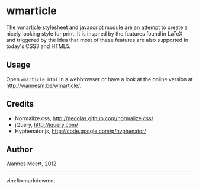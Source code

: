 wmarticle
=========

The wmarticle stylesheet and javascript module are an attempt to create a nicely looking style for print. It is inspired by the features found in LaTeX and triggered by the idea that most of these features are also supported in today's CSS3 and HTML5.

Usage
-----

Open `wmarticle.html` in a webbrowser or have a look at the online version at <a href="http://wannesm.be/wmarticle/">http://wannesm.be/wmarticle/</a>.

Credits
-------

- Normalize.css, <http://necolas.github.com/normalize.css/>
- jQuery, <http://jquery.com/>
- Hyphenator.js, <http://code.google.com/p/hyphenator/>

Author
------

Wannes Meert, 2012


---
vim:ft=markdown:et
